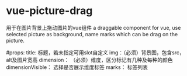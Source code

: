 # vue-picture-drag
用于在图片背景上拖动图片的vue组件
a draggable component for vue, use selected picture as background, name marks which can be drag on the picture.

#props:
title: 标题，若未指定可用slot自定义
img：（必须）背景图，包含src，alt及图片宽高
dimension： （必须）维度，区分标记有几种及每种的颜色
dimensionVisible： 选择是否展示维度标签
marks： 标签列表
